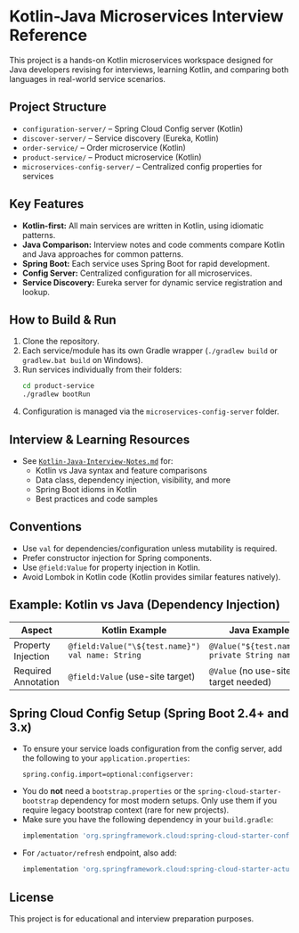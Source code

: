 # Kotlin-Java Microservices Interview Reference

This project is a hands-on Kotlin microservices workspace designed for Java developers revising for interviews, learning Kotlin, and comparing both languages in real-world service scenarios.

## Project Structure

- `configuration-server/` – Spring Cloud Config server (Kotlin)
- `discover-server/` – Service discovery (Eureka, Kotlin)
- `order-service/` – Order microservice (Kotlin)
- `product-service/` – Product microservice (Kotlin)
- `microservices-config-server/` – Centralized config properties for services

## Key Features

- **Kotlin-first:** All main services are written in Kotlin, using idiomatic patterns.
- **Java Comparison:** Interview notes and code comments compare Kotlin and Java approaches for common patterns.
- **Spring Boot:** Each service uses Spring Boot for rapid development.
- **Config Server:** Centralized configuration for all microservices.
- **Service Discovery:** Eureka server for dynamic service registration and lookup.

## How to Build & Run

1. Clone the repository.
2. Each service/module has its own Gradle wrapper (`./gradlew build` or `gradlew.bat build` on Windows).
3. Run services individually from their folders:
   ```bash
   cd product-service
   ./gradlew bootRun
   ```
4. Configuration is managed via the `microservices-config-server` folder.

## Interview & Learning Resources

- See [`Kotlin-Java-Interview-Notes.md`](./product-service/Kotlin-Java-Interview-Notes.md) for:
  - Kotlin vs Java syntax and feature comparisons
  - Data class, dependency injection, visibility, and more
  - Spring Boot idioms in Kotlin
  - Best practices and code samples

## Conventions

- Use `val` for dependencies/configuration unless mutability is required.
- Prefer constructor injection for Spring components.
- Use `@field:Value` for property injection in Kotlin.
- Avoid Lombok in Kotlin code (Kotlin provides similar features natively).

## Example: Kotlin vs Java (Dependency Injection)

| Aspect               | Kotlin Example                                 | Java Example                                  |
|----------------------|------------------------------------------------|-----------------------------------------------|
| Property Injection   | `@field:Value("\${test.name}") val name: String` | `@Value("${test.name}") private String name;` |
| Required Annotation  | `@field:Value` (use-site target)               | `@Value` (no use-site target needed)          |

## Spring Cloud Config Setup (Spring Boot 2.4+ and 3.x)

- To ensure your service loads configuration from the config server, add the following to your `application.properties`:
  ```
  spring.config.import=optional:configserver:
  ```
- You do **not** need a `bootstrap.properties` or the `spring-cloud-starter-bootstrap` dependency for most modern setups. Only use them if you require legacy bootstrap context (rare for new projects).
- Make sure you have the following dependency in your `build.gradle`:
  ```groovy
  implementation 'org.springframework.cloud:spring-cloud-starter-config'
  ```
- For `/actuator/refresh` endpoint, also add:
  ```groovy
  implementation 'org.springframework.cloud:spring-cloud-starter-actuator'
  ```

## License

This project is for educational and interview preparation purposes.
